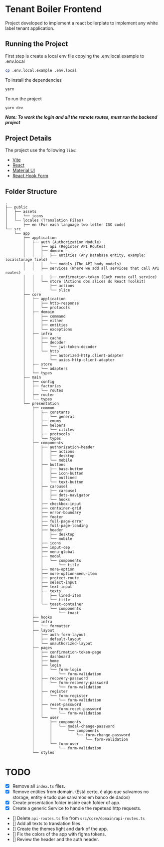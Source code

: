 # Tenant Boiler Frontend

Project developed to implement a react boilerplate to implement any white label tenant application.

## Running the Project

First step is create a local env file copying the .env.local.example to .env.local

```bash
cp .env.local.example .env.local
```
To install the dependencies

```bash
yarn
```

To run the project

```bash
yarn dev
```

***Note: To work the login and all the remote routes, must run the backend project***


## Project Details

The project use the following `libs`:

- [Vite](https://vitejs.dev/)
- [React](https://react.dev/)
- [Material UI](https://mui.com/)
- [React Hook Form](https://www.react-hook-form.com/)

## Folder Structure

```
.
├── public
│   ├── assets
│   │   └── icons
│   └── locales (Translation Files)
│       ├── en (For each language two letter ISO code)
└── src
    └── app
        ├── application
        │   ├── auth (Authorization Module)
        │   │   ├── api (Register API Routes)
        │   │   ├── domain
        │   │   │   ├── entities (Any Database entity, example: localstorage field)
        │   │   │   └── models (The API body models)
        │   │   ├── services (Where we add all services that call API routes)
        │   │   │   ├── confirmation-token (Each route call service)
        │   │   └── store (Actions dos slices do React Toolkit)
        │   │       ├── actions
        │   │       └── slice
        ├── core
        │   ├── application
        │   │   ├── http-response
        │   │   └── protocols
        │   ├── domain
        │   │   ├── command
        │   │   ├── either
        │   │   ├── entities
        │   │   └── exceptions
        │   ├── infra
        │   │   ├── cache
        │   │   ├── decoder
        │   │   │   └── jwt-token-decoder
        │   │   └── http
        │   │       ├── autorized-http.client-adapter
        │   │       └── axios-http-client-adapter
        │   ├── store
        │   │   └── adapters
        │   └── types
        ├── main
        │   ├── config
        │   ├── factories
        │   │   └── routes
        │   ├── router
        │   └── types
        └── presentation
            ├── common
            │   ├── constants
            │   │   └── general
            │   ├── enums
            │   ├── helpers
            │   │   └── citites
            │   ├── protocols
            │   └── types
            ├── components
            │   ├── authorization-header
            │   │   ├── actions
            │   │   ├── desktop
            │   │   └── mobile
            │   ├── buttons
            │   │   ├── base-button
            │   │   ├── icon-button
            │   │   ├── outlined
            │   │   └── text-button
            │   ├── carousel
            │   │   ├── carousel
            │   │   ├── dots-navigator
            │   │   └── hooks
            │   ├── checkbox-input
            │   ├── container-grid
            │   ├── error-boundary
            │   ├── footer
            │   ├── full-page-error
            │   ├── full-page-loading
            │   ├── header
            │   │   ├── desktop
            │   │   └── mobile
            │   ├── icons
            │   ├── input-cep
            │   ├── menu-global
            │   ├── modal
            │   │   └── components
            │   │       └── title
            │   ├── more-option
            │   ├── more-option-menu-item
            │   ├── protect-route
            │   ├── select-input
            │   ├── text-input
            │   ├── texts
            │   │   ├── lined-item
            │   │   └── title
            │   └── toast-container
            │       └── components
            │           └── toast
            ├── hooks
            ├── infra
            │   └── formatter
            ├── layout
            │   ├── auth-form-layout
            │   ├── default-layout
            │   └── unauthorized-layout
            ├── pages
            │   ├── confirmation-token-page
            │   ├── dashboard
            │   ├── home
            │   ├── login
            │   │   └── form-login
            │   │       └── form-validation
            │   ├── recovery-password
            │   │   └── form-recovery-password
            │   │       └── form-validation
            │   ├── register
            │   │   └── form-register
            │   │       └── form-validation
            │   ├── reset-password
            │   │   └── form-reset-password
            │   │       └── form-validation
            │   └── user
            │       ├── components
            │       │   └── modal-change-password
            │       │       └── components
            │       │           └── form-change-password
            │       │               └── form-validation
            │       └── form-user
            │           └── form-validation
            └── styles

```

# TODO

- [x] Remove all `index.ts` files.
- [x] Remove entities from domain. (Está certo, é algo que salvamos no storage, entity é tudo que salvamos em banco de dados)
- [x] Create presentation folder inside each folder of app.
- [x] Create a generic Service to handle the repetead http requests.
- [] Delete `api-routes.ts` file from `src/core/domain/api-routes.ts`
- [] Add all texts to translation files
- [] Create the themes light and dark of the app.
- [] Fix the colors of the app with figma tokens.
- [] Review the header and the auth header.
